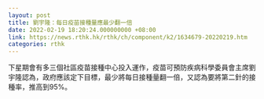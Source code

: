 ```yaml
---
layout: post
title: 劉宇隆：每日疫苗接種量應最少翻一倍
date: 2022-02-19 18:20:24.000000000 +08:00
link: https://news.rthk.hk/rthk/ch/component/k2/1634679-20220219.htm
categories: rthk
---
```


下星期會有多三個社區疫苗接種中心投入運作，疫苗可預防疾病科學委員會主席劉宇隆認為，政府應該定下目標，最少將每日接種量翻一倍，又認為要將第二針的接種率，推高到95%。
